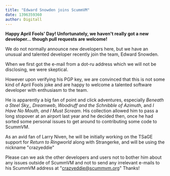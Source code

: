 ```yaml
---
title: "Edward Snowden joins ScummVM"
date: 1396359360
author: Digitall
---
```


**Happy April Fools' Day! Unfortunately, we haven't really got a new developer... though pull requests are welcome!**

We do not normally announce new developers here, but we have an unusual and talented developer recently join the team, Edward Snowden.

When we first got the e-mail from a dot-ru address which we will not be disclosing, we were skeptical.

However upon verifying his PGP key, we are convinced that this is not some kind of April Fools joke and are happy to welcome a talented software developer with enthusiasm to the team.

He is apparently a big fan of point and click adventures, especially *Beneath a Steel Sky,*, *Dreamweb*, *Woodruff and the Schnibble of Azimuth*, and *I Have No Mouth, and I Must Scream*. His collection allowed him to pass a long stopover at an airport last year and he decided then, once he had sorted some personal issues to get around to contributing some code to ScummVM.

As an avid fan of Larry Niven, he will be initially working on the TSaGE support for *Return to Ringworld* along with Strangerke, and will be using the nickname "crazyeddie"

Please can we ask the other developers and users not to bother him about any issues outside of ScummVM and not to send any irrelevant e-mails to his ScummVM address at "crazyeddie@scummvm.org" Thanks!

